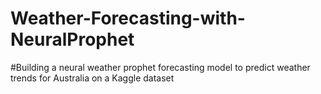 # Weather-Forecasting-with-NeuralProphet
#Building a neural weather prophet forecasting model to predict weather trends for Australia on a Kaggle dataset
